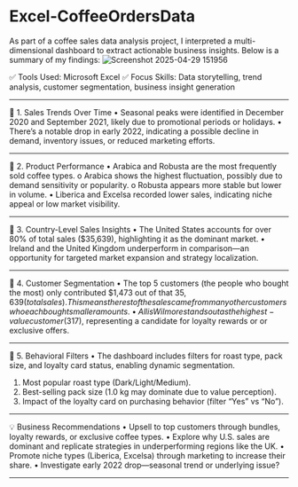 # Excel-CoffeeOrdersData
As part of a coffee sales data analysis project, I interpreted a multi-dimensional dashboard to extract actionable business insights. Below is a summary of my findings:
![Screenshot 2025-04-29 151956](https://github.com/user-attachments/assets/d37d8d6c-84f1-437f-9d74-b2a0d2cadbf9)

✅ Tools Used: Microsoft Excel
✅ Focus Skills: Data storytelling, trend analysis, customer segmentation, business insight generation

________________________________________
🔹 1. Sales Trends Over Time
•	Seasonal peaks were identified in December 2020 and September 2021, likely due to promotional periods or holidays.
•	There’s a notable drop in early 2022, indicating a possible decline in demand, inventory issues, or reduced marketing efforts.
________________________________________
🔹 2. Product Performance
•	Arabica and Robusta are the most frequently sold coffee types.
o	Arabica shows the highest fluctuation, possibly due to demand sensitivity or popularity.
o	Robusta appears more stable but lower in volume.
•	Liberica and Excelsa recorded lower sales, indicating niche appeal or low market visibility.
________________________________________
🔹 3. Country-Level Sales Insights
•	The United States accounts for over 80% of total sales ($35,639), highlighting it as the dominant market.
•	Ireland and the United Kingdom underperform in comparison—an opportunity for targeted market expansion and strategy localization.
________________________________________
🔹 4. Customer Segmentation
•	The top 5 customers (the people who bought the most) only contributed $1,473 out of that $35,639 (total sales). This means the rest of the sales came from many other customers who each bought smaller amounts.
•	Allis Wilmore stands out as the highest-value customer ($317), representing a candidate for loyalty rewards or or exclusive offers.
________________________________________
🔹 5. Behavioral Filters
•	The dashboard includes filters for roast type, pack size, and loyalty card status, enabling dynamic segmentation.
1.	Most popular roast type (Dark/Light/Medium).
2.	Best-selling pack size (1.0 kg may dominate due to value perception).
3.	Impact of the loyalty card on purchasing behavior (filter “Yes” vs “No”).
________________________________________
💡 Business Recommendations
•	Upsell to top customers through bundles, loyalty rewards, or exclusive coffee types.
•	Explore why U.S. sales are dominant and replicate strategies in underperforming regions like the UK.
•	Promote niche types (Liberica, Excelsa) through marketing to increase their share.
•	Investigate early 2022 drop—seasonal trend or underlying issue?
________________________________________

